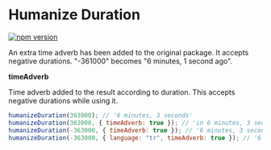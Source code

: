 # Humanize Duration

[![npm version](https://badge.fury.io/js/humanize-duration.svg)](https://npmjs.org/package/humanize-duration)

An extra time adverb has been added to the original package. It accepts negative durations. "-361000" becomes "6 minutes, 1 second ago".

**timeAdverb**

Time adverb added to the result according to duration. This accepts negative durations while using it.

```js
humanizeDuration(363000); // '6 minutes, 3 seconds'
humanizeDuration(363000, { timeAdverb: true }); // 'in 6 minutes, 3 seconds'
humanizeDuration(-363000, { timeAdverb: true }); // '6 minutes, 3 seconds ago'
humanizeDuration(-363000, { language: "tr", timeAdverb: true }); // '6 dakika, 3 saniye önce'
```
